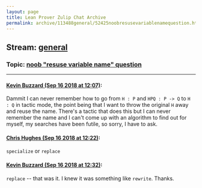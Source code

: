 ```yaml
---
layout: page
title: Lean Prover Zulip Chat Archive 
permalink: archive/113488general/52425noobresusevariablenamequestion.html
---
```


## Stream: [general](index.html)
### Topic: [noob "resuse variable name" question](52425noobresusevariablenamequestion.html)

---

#### [Kevin Buzzard (Sep 16 2018 at 12:07)](https://leanprover.zulipchat.com/#narrow/stream/113488-general/topic/noob%20%22resuse%20variable%20name%22%20question/near/134048259):
Dammit I can never remember how to go from `H : P` and `HPQ : P -> Q` to `H : Q` in tactic mode, the point being that I want to throw the original `H` away and reuse the name. There's a tactic that does this but I can never remember the name and I can't come up with an algorithm to find out for myself, my searches have been futile, so sorry, I have to ask.

#### [Chris Hughes (Sep 16 2018 at 12:22)](https://leanprover.zulipchat.com/#narrow/stream/113488-general/topic/noob%20%22resuse%20variable%20name%22%20question/near/134048665):
`specialize` or `replace`

#### [Kevin Buzzard (Sep 16 2018 at 12:32)](https://leanprover.zulipchat.com/#narrow/stream/113488-general/topic/noob%20%22resuse%20variable%20name%22%20question/near/134048907):
`replace` -- that was it. I knew it was something like `rewrite`. Thanks.

